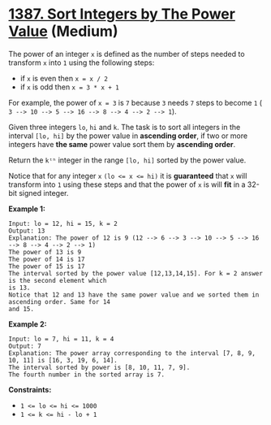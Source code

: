 # [1387. Sort Integers by The Power Value][link] (Medium)

[link]: https://leetcode.com/problems/sort-integers-by-the-power-value/

The power of an integer `x` is defined as the number of steps needed to transform `x` into `1` using
the following steps:

- if `x` is even then `x = x / 2`
- if `x` is odd then `x = 3 * x + 1`

For example, the power of `x = 3` is `7` because `3` needs `7` steps to become `1` ( `3 --> 10 --> 5 -->
16 --> 8 --> 4 --> 2 --> 1`).

Given three integers `lo`, `hi` and `k`. The task is to sort all integers in the interval `[lo, hi]`
by the power value in **ascending order**, if two or more integers have **the same** power value
sort them by **ascending order**.

Return the `kᵗʰ` integer in the range `[lo, hi]` sorted by the power value.

Notice that for any integer `x` `(lo <= x <= hi)` it is **guaranteed** that `x` will transform into
`1` using these steps and that the power of `x` is will **fit** in a 32-bit signed integer.

**Example 1:**

```
Input: lo = 12, hi = 15, k = 2
Output: 13
Explanation: The power of 12 is 9 (12 --> 6 --> 3 --> 10 --> 5 --> 16 --> 8 --> 4 --> 2 --> 1)
The power of 13 is 9
The power of 14 is 17
The power of 15 is 17
The interval sorted by the power value [12,13,14,15]. For k = 2 answer is the second element which
is 13.
Notice that 12 and 13 have the same power value and we sorted them in ascending order. Same for 14
and 15.
```

**Example 2:**

```
Input: lo = 7, hi = 11, k = 4
Output: 7
Explanation: The power array corresponding to the interval [7, 8, 9, 10, 11] is [16, 3, 19, 6, 14].
The interval sorted by power is [8, 10, 11, 7, 9].
The fourth number in the sorted array is 7.
```

**Constraints:**

- `1 <= lo <= hi <= 1000`
- `1 <= k <= hi - lo + 1`
